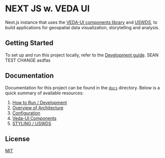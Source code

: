 # NEXT JS w. VEDA UI

Next.js instance that uses the [VEDA-UI components library](https://github.com/nasa-IMPACT/veda-ui) and [USWDS](https://designsystem.digital.gov/), to build applications for geospatial data visualization, storytelling and analysis.

## Getting Started

To set up and run this project locally, refer to the [Development guide](./docs/DEVELOPMENT.md).
SEAN TEST CHANGE asdfas
## Documentation

Documentation for this project can be found in the [`docs`](./docs) directory. Below is a quick summary of available resources:

1. [How to Run / Development](./docs/DEVELOPMENT.md)
2. [Overview of Architecture](./docs/ARCHITECTURE_OVERVIEW.md)
3. [Configuration](./docs/CONFIGURATION.md)
4. [Veda-UI Components](./docs/VEDA_UI_COMPONENTS.md)
5. [STYLING / USWDS](./docs/STYLING.md)

## License

[MIT](LICENSE)
